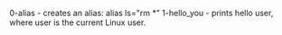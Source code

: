 0-alias - creates an alias: alias ls="rm *"
1-hello_you - prints hello user, where user is the current Linux user.
